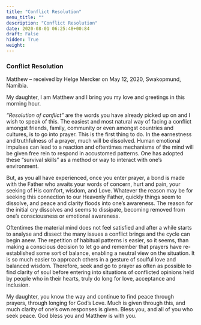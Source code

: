 ```yaml
---
title: "Conflict Resolution"
menu_title: ""
description: "Conflict Resolution"
date: 2020-08-01 06:25:48+00:84
draft: False
hidden: True
weight:
---
```

### Conflict Resolution

Matthew – received by Helge Mercker on May 12, 2020, Swakopmund, Namibia.

My daughter, I am Matthew and I bring you my love and greetings in this morning hour.

*“Resolution of conflict”* are the words you have already picked up on and I wish to speak of this. The easiest and most natural way of facing a conflict amongst friends, family, community or even amongst countries and cultures, is to go into prayer. This is the first thing to do. In the earnestness and truthfulness of a prayer, much will be dissolved. Human emotional impulses can lead to a reaction and oftentimes mechanisms of the mind will be given free rein to respond in accustomed patterns. One has adopted these “survival skills” as a method or way to interact with one’s environment.

But, as you all have experienced, once you enter prayer, a bond is made with the Father who awaits your words of concern, hurt and pain, your seeking of His comfort, wisdom, and Love. Whatever the reason may be for seeking this connection to our Heavenly Father, quickly things seem to dissolve, and peace and clarity floods into one’s awareness. The reason for the initial cry dissolves and seems to dissipate, becoming removed from one’s consciousness or emotional awareness.

Oftentimes the material mind does not feel satisfied and after a while starts to analyse and dissect the many issues a conflict brings and the cycle can begin anew. The repetition of habitual patterns is easier, so it seems, than making a conscious decision to let go and remember that prayers have re-established some sort of balance, enabling a neutral view on the situation. It is so much easier to approach others in a gesture of soulful love and balanced wisdom. Therefore, seek and go to prayer as often as possible to find clarity of soul before entering into situations of conflicted opinions held by people who in their hearts, truly do long for love, acceptance and inclusion.

My daughter, you know the way and continue to find peace through prayers, through longing for God’s Love. Much is given through this, and much clarity of one’s own responses is given. Bless you, and all of you who seek peace. God bless you and Matthew is with you.
